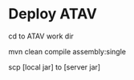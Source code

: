 # Deploy ATAV

cd to ATAV work dir

mvn clean compile assembly:single

scp [local jar] to [server jar]
